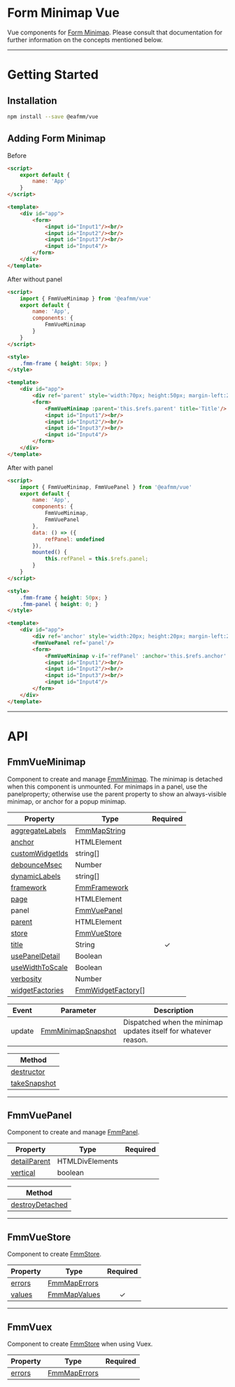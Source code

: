 # Form Minimap Vue
Vue components for [Form Minimap](https://github.com/sparrowhawk-ea/fmm-core).
Please consult that documentation for further information on the concepts mentioned below.

***
# Getting Started
## Installation
```bash
npm install --save @eafmm/vue
```

## Adding Form Minimap
Before
```html
<script>
    export default {
        name: 'App'
    }
</script>

<template>
    <div id="app">
        <form>
            <input id="Input1"/><br/>
            <input id="Input2"/><br/>
            <input id="Input3"/><br/>
            <input id="Input4"/>
        </form>
    </div>
</template>
```
After without panel
```html
<script>
    import { FmmVueMinimap } from '@eafmm/vue'
    export default {
        name: 'App',
        components: {
            FmmVueMinimap
        }
    }
</script>

<style>
    .fmm-frame { height: 50px; }
</style>

<template>
    <div id="app">
        <div ref='parent' style='width:70px; height:50px; margin-left:200px'></div>
        <form>
            <FmmVueMinimap :parent='this.$refs.parent' title='Title'/>
            <input id="Input1"/><br/>
            <input id="Input2"/><br/>
            <input id="Input3"/><br/>
            <input id="Input4"/>
        </form>
    </div>
</template>
```
After with panel
```html
<script>
    import { FmmVueMinimap, FmmVuePanel } from '@eafmm/vue'
    export default {
        name: 'App',
        components: {
            FmmVueMinimap,
            FmmVuePanel
        },
        data: () => ({
            refPanel: undefined
        }),
        mounted() {
            this.refPanel = this.$refs.panel;
        }
    }
</script>

<style>
    .fmm-frame { height: 50px; }
    .fmm-panel { height: 0; }
</style>

<template>
    <div id="app">
        <div ref='anchor' style='width:20px; height:20px; margin-left:200px'></div>
        <FmmVuePanel ref='panel'/>
        <form>
            <FmmVueMinimap v-if='refPanel' :anchor='this.$refs.anchor' :panel='refPanel' title='Title'/>
            <input id="Input1"/><br/>
            <input id="Input2"/><br/>
            <input id="Input3"/><br/>
            <input id="Input4"/>
        </form>
    </div>
</template>
```

***
# API
## FmmVueMinimap
Component to create and manage [FmmMinimap](https://github.com/sparrowhawk-ea/fmm-core#fmmminimap).
The minimap is detached when this component is unmounted.
For minimaps in a panel, use the panelproperty; otherwise use the parent property to show an always-visible minimap, or anchor for a popup minimap.

Property | Type | Required
--- | --- | :---:
[aggregateLabels](https://github.com/sparrowhawk-ea/fmm-core#mcp-aggregatelabels) | [FmmMapString](https://github.com/sparrowhawk-ea/fmm-core#fmmmapstring)
[anchor](https://github.com/sparrowhawk-ea/fmm-core#mcp-anchor) | HTMLElement
[customWidgetIds](https://github.com/sparrowhawk-ea/fmm-core#mm-compose-customwidgetids) | string[]
[debounceMsec](https://github.com/sparrowhawk-ea/fmm-core#mcp-debouncemsec) | Number
[dynamicLabels](https://github.com/sparrowhawk-ea/fmm-core#mcp-dynamiclabels) | string[]
[framework](https://github.com/sparrowhawk-ea/fmm-core#mcp-framework) | [FmmFramework](https://github.com/sparrowhawk-ea/fmm-core#fmmframework)
[page](https://github.com/sparrowhawk-ea/fmm-core#mcp-page) | HTMLElement
panel | [FmmVuePanel](#fmmvuepanel)
[parent](https://github.com/sparrowhawk-ea/fmm-core#pcm-parent) | HTMLElement
[store](https://github.com/sparrowhawk-ea/fmm-core#mcp-store) | [FmmVueStore](#fmmvuestore)
[title](https://github.com/sparrowhawk-ea/fmm-core#mcp-title) | String | &check;
[usePanelDetail](https://github.com/sparrowhawk-ea/fmm-core#mcp-usepaneldetail) | Boolean
[useWidthToScale](https://github.com/sparrowhawk-ea/fmm-core#mcp-usewidthtoscale) | Boolean
[verbosity](https://github.com/sparrowhawk-ea/fmm-core#mcp-verbosity) | Number
[widgetFactories](https://github.com/sparrowhawk-ea/fmm-core#mcp-widgetfactories) | [FmmWidgetFactory](https://github.com/sparrowhawk-ea/fmm-core#fmmwidgetfactory)[]

Event | Parameter | Description
--- | --- | ---
update | [FmmMinimapSnapshot](https://github.com/sparrowhawk-ea/fmm-core#fmmminimapsnapshot) | Dispatched when the minimap updates itself for whatever reason.

| Method
| ---
| [destructor](https://github.com/sparrowhawk-ea/fmm-core#mm-destructor)
| [takeSnapshot](https://github.com/sparrowhawk-ea/fmm-core#mm-takesnapshot)

***
## FmmVuePanel
Component to create and manage [FmmPanel](https://github.com/sparrowhawk-ea/fmm-core#fmmpanel).

Property | Type | Required
--- | --- | :---:
[detailParent](https://github.com/sparrowhawk-ea/fmm-core#pcp-detailparent) | HTMLDivElements
[vertical](https://github.com/sparrowhawk-ea/fmm-core#pcp-vertical) | boolean

| Method
| ---
| [destroyDetached](https://github.com/sparrowhawk-ea/fmm-core#pm-destroydetached)

***
## FmmVueStore
Component to create [FmmStore](https://github.com/sparrowhawk-ea/fmm-core#fmmstore).

Property | Type | Required
--- | --- | :---:
[errors](https://github.com/sparrowhawk-ea/fmm-core#scp-errors) | [FmmMapErrors](https://github.com/sparrowhawk-ea/fmm-core#fmmmaperrors)
[values](https://github.com/sparrowhawk-ea/fmm-core#scp-values) | [FmmMapValues](https://github.com/sparrowhawk-ea/fmm-core#fmmmapvalues) | &check;

***
## FmmVuex
Component to create [FmmStore](https://github.com/sparrowhawk-ea/fmm-core#fmmstore) when using Vuex.

Property | Type | Required
--- | --- | :---:
[errors](https://github.com/sparrowhawk-ea/fmm-core#scp-errors) | [FmmMapErrors](https://github.com/sparrowhawk-ea/fmm-core#fmmmaperrors)
